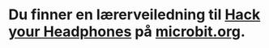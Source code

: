 # Du finner en lærerveiledning til [Hack your Headphones](https://www.microbit.co.uk/blocks/lessons/hack-your-headphones/activity) på [microbit.org](https://www.microbit.co.uk/blocks/lessons/hack-your-headphones).
